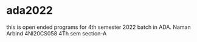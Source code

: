 # ada2022
this is open ended programs for 4th semester 2022 batch in ADA.
Naman Arbind
4NI20CS058
4Th sem
section-A
